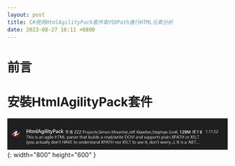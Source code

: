 ```yaml
---
layout: post
title: C#使用HtmlAgilityPack套件取代XPath進行HTML元素分析
date: 2023-08-27 16:11 +0800
---
```

# 前言

# 安裝HtmlAgilityPack套件
![Desktop View](/assets/img/2023-08-27-c-sharp-analyze-html-dom-use-htmlagilitypack/1.png){: width="800" height="600" }  
<script  type='text/javascript' src=''>

    NuGet\Install-Package HtmlAgilityPack -Version 1.11.52


# 開始使用

## 分析所有HTML字串
<p>假設HTML長這樣</p>
![Desktop View](/assets/img/2023-08-27-c-sharp-analyze-html-dom-use-htmlagilitypack/2.png){: width="800" height="600" }
範例如下
<script  type='text/javascript' src=''>

    public void test()
    {    
        string html = @"
            <html>
	            <head>
		            <title>示例</title>
	            </head>
	            <body>
		            <a href='https://www.example.com'>Example Website</a>
		            <a href='https://www.google.com'>Google</a>
		            <a href='https://www.openai.com'>OpenAI</a>
		            <div id='content'>
			            <h1>Hello, World!</h1>
			            <p>This is a sample HTML document.</p>
		            </div>
	            </body>
            </html>
        ";
 
        // 創建HtmlDocument實例並載入HTML內容
        HtmlDocument doc = new HtmlDocument();
        doc.LoadHtml(html);

        // 使用Descendants方法遍歷所有<a>標籤
        foreach (HtmlNode linkNode in doc.DocumentNode.Descendants("a"))
        {
            // 獲取連結的文字內容和URL屬性
            string linkText = linkNode.InnerText;
            string linkUrl = linkNode.GetAttributeValue("href", "");

            Console.WriteLine("Link Text: " + linkText);
            Console.WriteLine("Link URL: " + linkUrl);
            Console.WriteLine();
        }

    }
